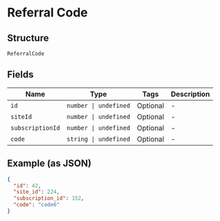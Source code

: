 
# Referral Code

## Structure

`ReferralCode`

## Fields

| Name | Type | Tags | Description |
|  --- | --- | --- | --- |
| `id` | `number \| undefined` | Optional | - |
| `siteId` | `number \| undefined` | Optional | - |
| `subscriptionId` | `number \| undefined` | Optional | - |
| `code` | `string \| undefined` | Optional | - |

## Example (as JSON)

```json
{
  "id": 42,
  "site_id": 224,
  "subscription_id": 152,
  "code": "code6"
}
```

